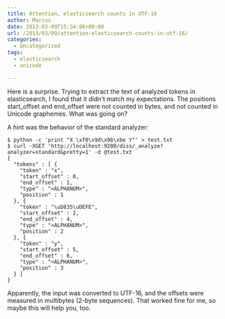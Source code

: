 ```yaml
---
title: Attention, elasticsearch counts in UTF-16
author: Marcus
date: 2013-03-09T15:34:06+00:00
url: /2013/03/09/attention-elasticsearch-counts-in-utf-16/
categories:
  - Uncategorized
tags:
  - elasticsearch
  - unicode

---
```

Here is a surprise. Trying to extract the text of analyzed tokens in elasticsearch, I found that it didn't match my expectations. The positions start\_offset and end\_offset were not counted in bytes, and not counted in Unicode graphemes. What was going on?

A hint was the behavior of the standard analyzer:

```
$ python -c 'print "X \xf0\x9d\x9b\xbe Y"' > test.txt
$ curl -XGET 'http://localhost:9200/diss/_analyze?analyzer=standard&pretty=1' -d @test.txt
{
  "tokens" : [ {
    "token" : "x",
    "start_offset" : 0,
    "end_offset" : 1,
    "type" : "<ALPHANUM>",
    "position" : 1
  }, {
    "token" : "\uD835\uDEFE",
    "start_offset" : 2,
    "end_offset" : 4,
    "type" : "<ALPHANUM>",
    "position" : 2
  }, {
    "token" : "y",
    "start_offset" : 5,
    "end_offset" : 6,
    "type" : "<ALPHANUM>",
    "position" : 3
  } ]
}
```

Apparently, the input was converted to UTF-16, and the offsets were measured in multibytes (2-byte sequences). That worked fine for me, so maybe this will help you, too.
